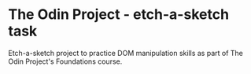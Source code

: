 # The Odin Project - etch-a-sketch task
Etch-a-sketch project to practice DOM manipulation skills as part of The Odin Project's Foundations course.

